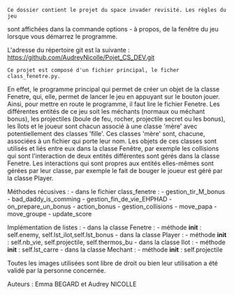     Ce dossier contient le projet du space invader revisité. Les règles du jeu 
sont affichées dans la commande options - à propos, de la fenêtre du jeu lorsque 
vous démarrez le programme.

L'adresse du répertoire git est la suivante : 
    https://github.com/AudreyNicolle/Pojet_CS_DEV.git
    
    Ce projet est composé d'un fichier principal, le ficher class_fenetre.py. 
En effet, le programme principal qui permet de créer un objet de la classe 
Fenetre, qui, elle, permet de lancer le jeu en appuyant sur le bouton 
jouer. Ainsi, pour mettre en route le programme, il faut lire le fichier 
Fenetre.
    Les différentes entités de ce jeu soit les méchants (normaux ou méchant bonus), 
les projectiles (boule de feu, rocher, projectile secret ou les bonus), les 
îlots et le joueur sont chacun associé à une classe 'mère' avec potentiellement 
des classes 'fille'. 
    Ces classes 'mère' sont, chacune, associées à un fichier qui porte leur nom. 
Les objets de ces classes sont utilisés et liés entre eux dans la classe 
Fenêtre, par exemple les collisions qui sont l'interaction de deux 
entités différentes sont gérés dans la classe Fenetre.
    Les interactions qui sont propres aux entités elles-mêmes sont gérées par 
leur classe, par exemple le fait de bouger le joueur est géré par la classe 
Player.

Méthodes récusives : 
    - dans le fichier class_fenetre : - gestion_tir_M_bonus
                                      - bad_daddy_is_comming
                                      - gestion_fin_de_vie_EHPHAD
                                      - on_prepare_un_bonus
                                      - action_bonus
                                      - gestion_collisions
                                      - move_papa
                                      - move_groupe
                                      - update_score

Implémentation de listes : 
     - dans la classe Fenetre : - méthode __init__ : self.enemy, 
                                             self.lst_ilot,self.lst_bonus
     - dans la classe Player :  - méthode __init__ : self.nb_vie,
                                     self.projectile, self.thermos_bu
     - dans la classe Ilot :  - méthode __init__ : self.lst_carre
     - dans la classe Mechant :  - méthode __init__ : self.projectile
               
                                      
Toutes les images utilisées sont libre de droit ou bien leur utilisation a été
validé par la personne concernée.

Auteurs : Emma BEGARD et Audrey NICOLLE 

